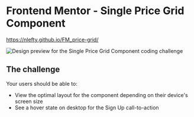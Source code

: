 # Frontend Mentor - Single Price Grid Component

https://nlefty.github.io/FM_price-grid/

![Design preview for the Single Price Grid Component coding challenge](./design/desktop-preview.jpg)


## The challenge

Your users should be able to:

- View the optimal layout for the component depending on their device's screen size
- See a hover state on desktop for the Sign Up call-to-action

